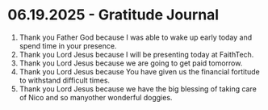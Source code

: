# 06.19.2025 - Gratitude Journal

1. Thank you Father God because I was able to wake up early today and spend time in your presence.
2. Thank you Lord Jesus because I will be presenting today at FaithTech.
3. Thank you Lord Jesus because we are going to get paid tomorrow.
4. Thank you Lord Jesus because You have given us the financial fortitude to withstand difficult times.
5. Thank you Lord Jesus because we have the big blessing of taking care of Nico and so manyother wonderful doggies.
